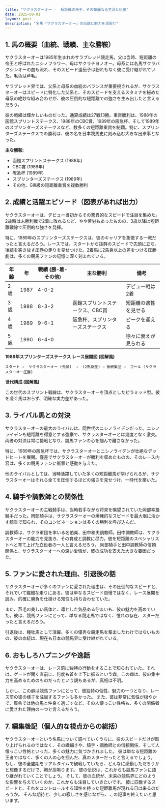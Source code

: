 ```yaml
---
title: "サクラスターオー -  短距離の帝王、その華麗なる生涯と伝説"
date: 2025-08-01
layout: post
description: "名馬『サクラスターオー』の伝説と魅力を深堀り"
---
```


## 1. 馬の概要（血統、戦績、主な勝鞍）

サクラスターオーは1985年生まれのサラブレッド競走馬。父は当時、短距離の帝王と呼ばれたニシノフラワー、母はサクラチヨノオー。母系には名馬サクラバクシンオーの血も流れ、そのスピード遺伝子は紛れもなく彼に受け継がれていた。毛色は芦毛。

サラブレッド界では、父系と母系の血統のバランスが重要視されるが、サクラスターオーはスピードに特化した父系と、そのスピードを支えるスタミナを秘めた母系の絶妙な組み合わせが、彼の圧倒的な短距離での強さを生み出したと言えるだろう。

彼の戦績は輝かしいものだった。通算成績は27戦13勝。重賞勝利は、1988年の函館スプリントステークス、1988年のCBC賞、1989年の阪急杯、そして1989年のスプリンターズステークスなど、数多くの短距離重賞を制覇。特に、スプリンターズステークスでの勝利は、彼の名を日本競馬史に刻み込む大きな出来事となった。

**主な勝鞍:**

* 函館スプリントステークス (1988年)
* CBC賞 (1988年)
* 阪急杯 (1989年)
* スプリンターズステークス (1989年)
* その他、GIII級の短距離重賞を複数勝利


## 2. 成績と活躍エピソード（図表があれば出力）

サクラスターオーは、デビュー当初からその驚異的なスピードで注目を集めた。2歳時は未勝利戦で2着に敗れるなど、やや苦労もあったものの、3歳以降は短距離戦線で圧倒的な強さを発揮。

特に、1989年のスプリンターズステークスは、彼のキャリアを象徴する一戦だったと言えるだろう。レースでは、スタートから抜群のスピードで先頭に立ち、後続を突き放す圧巻の走りを見せつけた。2着馬に2馬身以上の差をつける圧勝劇は、多くの競馬ファンの記憶に深く刻まれている。

| 年齢 | 年 | 戦績 (勝-着-その他) | 主な勝利 | 備考 |
|---|---|---|---|---|
| 2歳 | 1987 | 4-0-2 |  |  デビュー戦は2着 |
| 3歳 | 1988 | 8-3-2 | 函館スプリントステークス、CBC賞 |  短距離の適性を見せる |
| 4歳 | 1989 | 9-6-1 | 阪急杯、スプリンターズステークス |  ピークを迎える |
| 5歳 | 1990 | 6-4-0 |  |  徐々に衰えが見られる |


**1989年スプリンターズステークス レース展開図 (図解風)**

```
スタート →  サクラスターオー (先頭)  →  (2馬身差) → 後続集団 →  ゴール (サクラスターオー圧勝)
```

**世代構成 (図解風)**

この世代のスプリント戦線は、サクラスターオーを頂点としたピラミッド型。彼を凌ぐ馬はおらず、明確な実力差があった。


## 3. ライバル馬との対決

サクラスターオーの最大のライバルは、同世代のニシノライデンだった。ニシノライデンも短距離を得意とする強豪で、サクラスターオーとは幾度となく激突。両者の対決は常に接戦となり、競馬ファンの心を掴んで離さなかった。

特に、1989年の阪急杯では、サクラスターオーとニシノライデンが壮絶なデッドヒートを展開。僅差でサクラスターオーが勝利を収めたものの、そのレース内容は、多くの競馬ファンに衝撃と感動を与えた。

他のライバルとしては、当時活躍していた多くの短距離馬が挙げられるが、サクラスターオーはそれら全てを圧倒するほどの強さを見せつけ、一時代を築いた。


## 4. 騎手や調教師との関係性

サクラスターオーの主戦騎手は、当時若手ながら将来を嘱望されていた岡部幸雄騎手だった。岡部騎手は、サクラスターオーの爆発的なスピードを最大限に活かす騎乗で知られ、そのコンビネーションは多くの勝利を呼び込んだ。

調教師は、サクラ軍団を率いる名伯楽、田中和夫調教師。田中調教師は、サクラスターオーの能力を見抜き、その育成と調教に尽力。彼を短距離のスペシャリストへと育て上げた立役者の一人と言えるだろう。  岡部騎手と田中調教師の信頼関係と、サクラスターオーへの深い愛情が、彼の成功を支えた大きな要因だった。


## 5. ファンに愛された理由、引退後の話

サクラスターオーが多くのファンに愛された理由は、その圧倒的なスピードと、それでいて繊細な走りにある。彼は単なるスピード自慢ではなく、レース展開を読み、的確に勝負を仕掛ける知性も持ち合わせていた。

また、芦毛の美しい馬体と、凛とした気品ある佇まいも、彼の魅力を高めていた。彼は、競馬ファンにとって、単なる競走馬ではなく、憧れの存在、スターだったと言えるだろう。

引退後は、種牡馬として活躍。多くの優秀な競走馬を輩出したわけではないものの、彼の血統は、現在も日本の競馬界に受け継がれている。


## 6. おもしろハプニングや逸話

サクラスターオーは、レース前に独特の行動をすることで知られていた。それは、ゲートが開く直前に、何度も首を上下に振るという癖。この癖は、彼の集中力を高めるためのものだったという説もあるが、真相は不明。

しかし、この癖は競馬ファンにとって、彼独特の個性、魅力の一つとなり、レース前の彼の様子を注目するファンも多かった。  また、彼は非常に気性が穏やかで、厩舎では他の馬と仲良く過ごすなど、その人懐っこい性格も、多くの関係者に愛された理由の一つと言えるだろう。


## 7. 編集後記（個人的な視点からの総括）

サクラスターオーという名馬について調べていくうちに、彼のスピードだけが取り上げられるのではなく、その繊細さや、騎手・調教師との信頼関係、そして人懐っこい性格といった、多くの魅力に気づかされました。  彼は単なる短距離の王者ではなく、多くの人の心を掴んだ、真のスターだったと言えるでしょう。  もし、彼の全盛期をリアルタイムで観戦していたら、どんなに感動しただろうかと想像するだけで、胸が高鳴ります。  彼の伝説は、これからも競馬ファンに語り継がれていくことでしょう。  そして、彼の血統が、未来の競馬界にどのような影響を与えていくのか、これからも注目していきたいです。  彼に匹敵するスピードと、それをコントロールする知性を持った短距離馬が現れる日は来るのだろうか。  そんな期待と、少しの寂しさを感じながら、この記事を終えたいと思います。
